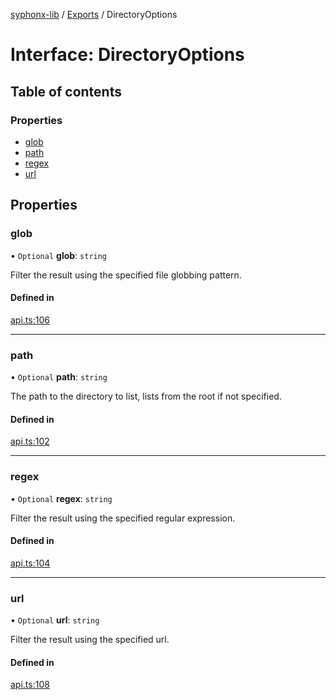 [syphonx-lib](../README.md) / [Exports](../modules.md) / DirectoryOptions

# Interface: DirectoryOptions

## Table of contents

### Properties

- [glob](DirectoryOptions.md#glob)
- [path](DirectoryOptions.md#path)
- [regex](DirectoryOptions.md#regex)
- [url](DirectoryOptions.md#url)

## Properties

### glob

• `Optional` **glob**: `string`

Filter the result using the specified file globbing pattern.

#### Defined in

[api.ts:106](https://github.com/dtempx/syphonx-lib/blob/e986e76/api.ts#L106)

___

### path

• `Optional` **path**: `string`

The path to the directory to list, lists from the root if not specified.

#### Defined in

[api.ts:102](https://github.com/dtempx/syphonx-lib/blob/e986e76/api.ts#L102)

___

### regex

• `Optional` **regex**: `string`

Filter the result using the specified regular expression.

#### Defined in

[api.ts:104](https://github.com/dtempx/syphonx-lib/blob/e986e76/api.ts#L104)

___

### url

• `Optional` **url**: `string`

Filter the result using the specified url.

#### Defined in

[api.ts:108](https://github.com/dtempx/syphonx-lib/blob/e986e76/api.ts#L108)
